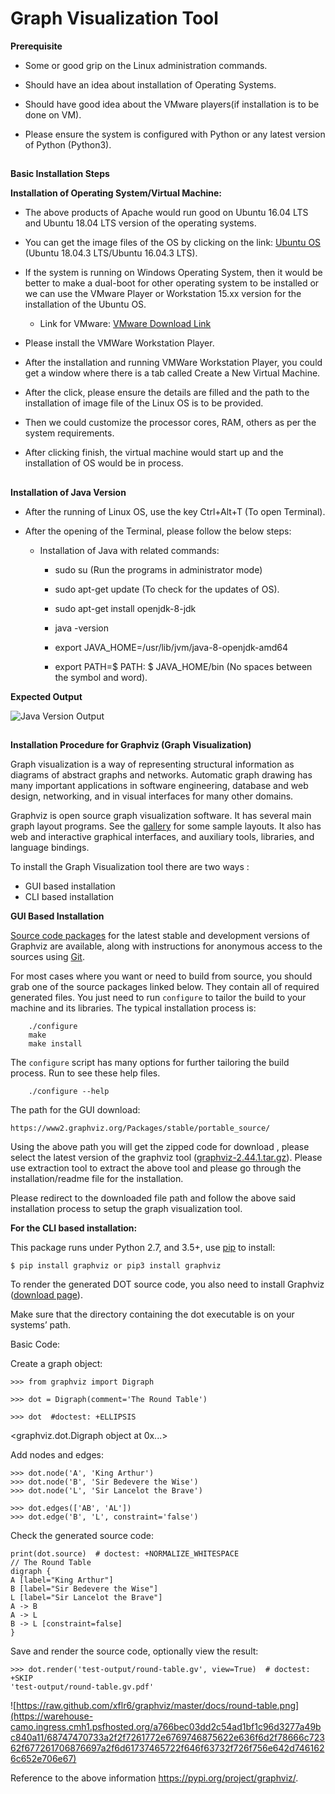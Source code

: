 ﻿# Graph Visualization Tool

**Prerequisite**

 - Some or good grip on the Linux administration commands.
 
 - Should have an idea about installation of Operating Systems.
 
 - Should have good idea about the VMware players(if installation is to be done on VM).
 - Please ensure the system is configured with Python or any latest version of Python (Python3).
 
##
**Basic Installation Steps**

**Installation of Operating System/Virtual Machine:**

 - The above products of Apache would run good on Ubuntu 16.04 LTS and Ubuntu 18.04 LTS version of the operating systems.

 - You can get the image files of the OS by clicking on the link: [Ubuntu OS ](https://ubuntu.com/download/desktop) (Ubuntu 18.04.3 LTS/Ubuntu 16.04.3 LTS).

 - If the system is running on Windows Operating System, then it would be better to make a dual-boot for other operating system to be installed or we can use the VMware Player or Workstation 15.xx version for the installation of the Ubuntu OS.

	 - Link for VMware: [VMware Download Link](https://www.vmware.com/in/products/workstation-player/workstation-player-evaluation.html)

- Please install the VMWare Workstation Player.

- After the installation and running VMWare Workstation Player, you could get a window where there is a tab called Create a New Virtual Machine.

- After the click, please ensure the details are filled and the path to the installation of image file of the Linux OS is to be provided.

- Then we could customize the processor cores, RAM, others as per the system requirements.

- After clicking finish, the virtual machine would start up and the installation of OS would be in process.

##

**Installation of Java Version**

- After the running of Linux OS, use the key Ctrl+Alt+T (To open Terminal).

- After the opening of the Terminal, please follow the below steps:

	- Installation of Java with related commands:

		- sudo su (Run the programs in administrator mode)

		- sudo apt-get update (To check for the updates of OS).

		- sudo apt-get install openjdk-8-jdk

		- java -version

		- export JAVA_HOME=/usr/lib/jvm/java-8-openjdk-amd64

		- export PATH=$ PATH: $ JAVA_HOME/bin (No spaces between the symbol and word).
		
**Expected Output**

![Java Version Output](https://github.com/abhaymehtre/Crawling-Engines/blob/master/images/ELK_Nutch/1.JPG)

##

**Installation Procedure for Graphviz (Graph Visualization)**

Graph visualization is a way of representing structural information as diagrams of abstract graphs and networks. Automatic graph drawing has many important applications in software engineering, database and web design, networking, and in visual interfaces for many other domains.

Graphviz is open source graph visualization software. It has several main graph layout programs. See the  [gallery](https://graphviz.org/gallery)  for some sample layouts. It also has web and interactive graphical interfaces, and auxiliary tools, libraries, and language bindings.

To install the Graph Visualization tool there are two ways :

- GUI based installation
- CLI based installation

**GUI Based Installation**

[Source code packages](https://graphviz.org/download/source/)  for the latest stable and development versions of Graphviz are available, along with instructions for anonymous access to the sources using  [Git](http://git-scm.com/).

For most cases where you want or need to build from source, you should grab one of the source packages linked below. They contain all of required generated files. You just need to run  `configure`  to tailor the build to your machine and its libraries. The typical installation process is:

```
	./configure
	make
	make install
```

The  `configure`  script has many options for further tailoring the build process. Run to see these help files.

```
	./configure --help
```
The path for the GUI download:
	
	https://www2.graphviz.org/Packages/stable/portable_source/
Using the above path you will get the zipped code for download , please select the latest version of the graphviz tool ([graphviz-2.44.1.tar.gz](https://www2.graphviz.org/Packages/stable/portable_source/graphviz-2.44.1.tar.gz)).
Please use extraction tool to extract the above tool and please go through the installation/readme file for the installation.

Please redirect to the downloaded file path and follow the above said installation process to setup the graph visualization tool.

**For the CLI based installation:**

This package runs under Python 2.7, and 3.5+, use  [pip](https://pip.readthedocs.io/)  to install:

	$ pip install graphviz or pip3 install graphviz

To render the generated DOT source code, you also need to install Graphviz ([download page](https://www.graphviz.org/download/)).

Make sure that the directory containing the  dot  executable is on your systems’ path.

Basic Code:

Create a graph object:

	>>> from graphviz import Digraph

	>>> dot = Digraph(comment='The Round Table')

	>>> dot  #doctest: +ELLIPSIS
<graphviz.dot.Digraph object at 0x...>

Add nodes and edges:

	>>> dot.node('A', 'King Arthur')
	>>> dot.node('B', 'Sir Bedevere the Wise')
	>>> dot.node('L', 'Sir Lancelot the Brave')

	>>> dot.edges(['AB', 'AL'])
	>>> dot.edge('B', 'L', constraint='false')

Check the generated source code:

	print(dot.source)  # doctest: +NORMALIZE_WHITESPACE
	// The Round Table
	digraph {
    A [label="King Arthur"]
    B [label="Sir Bedevere the Wise"]
    L [label="Sir Lancelot the Brave"]
    A -> B
    A -> L
    B -> L [constraint=false]
	}

Save and render the source code, optionally view the result:

	>>> dot.render('test-output/round-table.gv', view=True)  # doctest: +SKIP
	'test-output/round-table.gv.pdf'

![https://raw.github.com/xflr6/graphviz/master/docs/round-table.png](https://warehouse-camo.ingress.cmh1.psfhosted.org/a766bec03dd2c54ad1bf1c96d3277a49bc840a11/68747470733a2f2f7261772e6769746875622e636f6d2f78666c72362f677261706876697a2f6d61737465722f646f63732f726f756e642d7461626c652e706e67)

Reference to the above information https://pypi.org/project/graphviz/.



